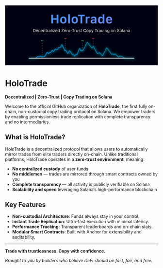 <img src="./Banner.png"></img>

# HoloTrade

**Decentralized | Zero-Trust | Copy Trading on Solana**

Welcome to the official GitHub organization of **HoloTrade**, the first fully on-chain, non-custodial copy trading protocol on Solana. We empower traders by enabling permissionless trade replication with complete transparency and no intermediaries.

## What is HoloTrade?

HoloTrade is a decentralized protocol that allows users to automatically mirror trades from elite traders directly on-chain. Unlike traditional platforms, HoloTrade operates in a **zero-trust environment**, meaning:

- **No centralized custody** of user funds
- **No middlemen** — trades are mirrored through smart contracts owned by you
- **Complete transparency** — all activity is publicly verifiable on Solana
- **Scalability and speed** leveraging Solana’s high-performance blockchain

## Key Features

- **Non-custodial Architecture**: Funds always stay in your control.
- **Instant Trade Replication**: Ultra-fast execution with minimal latency.
- **Performance Tracking**: Transparent leaderboards and on-chain stats.
- **Modular Smart Contracts**: Built with Anchor for extensibility and auditability.

---

**Trade with trustlessness. Copy with confidence.**

*Brought to you by builders who believe DeFi should be fast, fair, and free.*

